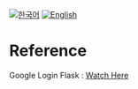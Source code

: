 [![한국어](https://img.shields.io/badge/lang-한국어-red.svg)](https://github.com/juho-creator/OneNoteSyncScheduler/blob/main/README.web-KR.md)
[![English](https://img.shields.io/badge/lang-English-blue.svg)](https://github.com/juho-creator/OneNoteSyncScheduler/blob/main/README.web.md)
</br>
# Reference 
Google Login Flask : [Watch Here](https://github.com/realpython/materials/blob/master/flask-google-login/app.py)
